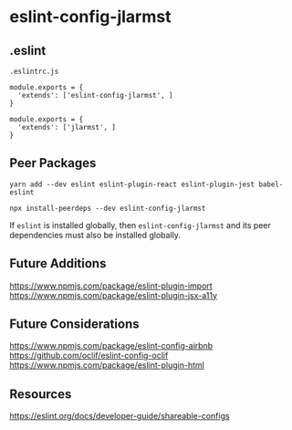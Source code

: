 # eslint-config-jlarmst

## .eslint
`.eslintrc.js`
```JSX
module.exports = {
  'extends': ['eslint-config-jlarmst', ]
}
```
```JSX
module.exports = {
  'extends': ['jlarmst', ]
}
```

## Peer Packages
`yarn add --dev eslint eslint-plugin-react eslint-plugin-jest babel-eslint`

`npx install-peerdeps --dev eslint-config-jlarmst`

If `eslint` is installed globally, then `eslint-config-jlarmst` and its peer dependencies must also be installed globally.

## Future Additions
https://www.npmjs.com/package/eslint-plugin-import
https://www.npmjs.com/package/eslint-plugin-jsx-a11y

## Future Considerations
https://www.npmjs.com/package/eslint-config-airbnb
https://github.com/oclif/eslint-config-oclif
https://www.npmjs.com/package/eslint-plugin-html

## Resources
https://eslint.org/docs/developer-guide/shareable-configs
